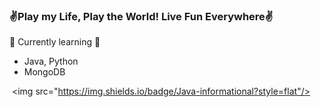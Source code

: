 ### ✌️Play my Life, Play the World! Live Fun Everywhere✌️<br>

🌱 Currently learning 🌱
- Java, Python
- MongoDB

 <img src="https://img.shields.io/badge/Java-informational?style=flat"/>
